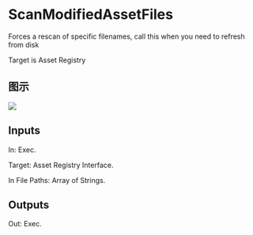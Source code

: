 # ScanModifiedAssetFiles

Forces a rescan of specific filenames, call this when you need to refresh from disk

Target is Asset Registry

## 图示

![]($-20221218-18010656.png)

## Inputs

In: Exec.

Target: Asset Registry Interface.

In File Paths: Array of Strings.  

## Outputs

Out: Exec.

